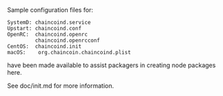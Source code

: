 Sample configuration files for:
```
SystemD: chaincoind.service
Upstart: chaincoind.conf
OpenRC:  chaincoind.openrc
         chaincoind.openrcconf
CentOS:  chaincoind.init
macOS:    org.chaincoin.chaincoind.plist
```
have been made available to assist packagers in creating node packages here.

See doc/init.md for more information.
